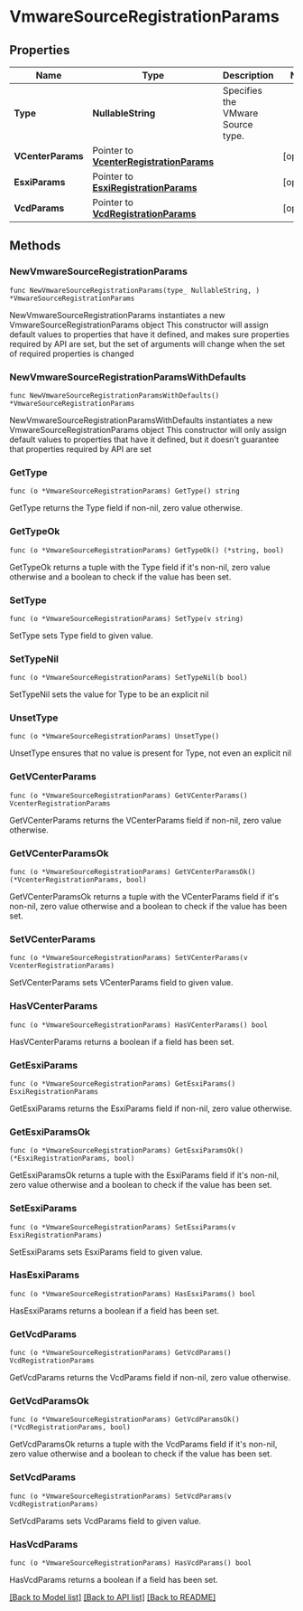 # VmwareSourceRegistrationParams

## Properties

Name | Type | Description | Notes
------------ | ------------- | ------------- | -------------
**Type** | **NullableString** | Specifies the VMware Source type. | 
**VCenterParams** | Pointer to [**VcenterRegistrationParams**](VcenterRegistrationParams.md) |  | [optional] 
**EsxiParams** | Pointer to [**EsxiRegistrationParams**](EsxiRegistrationParams.md) |  | [optional] 
**VcdParams** | Pointer to [**VcdRegistrationParams**](VcdRegistrationParams.md) |  | [optional] 

## Methods

### NewVmwareSourceRegistrationParams

`func NewVmwareSourceRegistrationParams(type_ NullableString, ) *VmwareSourceRegistrationParams`

NewVmwareSourceRegistrationParams instantiates a new VmwareSourceRegistrationParams object
This constructor will assign default values to properties that have it defined,
and makes sure properties required by API are set, but the set of arguments
will change when the set of required properties is changed

### NewVmwareSourceRegistrationParamsWithDefaults

`func NewVmwareSourceRegistrationParamsWithDefaults() *VmwareSourceRegistrationParams`

NewVmwareSourceRegistrationParamsWithDefaults instantiates a new VmwareSourceRegistrationParams object
This constructor will only assign default values to properties that have it defined,
but it doesn't guarantee that properties required by API are set

### GetType

`func (o *VmwareSourceRegistrationParams) GetType() string`

GetType returns the Type field if non-nil, zero value otherwise.

### GetTypeOk

`func (o *VmwareSourceRegistrationParams) GetTypeOk() (*string, bool)`

GetTypeOk returns a tuple with the Type field if it's non-nil, zero value otherwise
and a boolean to check if the value has been set.

### SetType

`func (o *VmwareSourceRegistrationParams) SetType(v string)`

SetType sets Type field to given value.


### SetTypeNil

`func (o *VmwareSourceRegistrationParams) SetTypeNil(b bool)`

 SetTypeNil sets the value for Type to be an explicit nil

### UnsetType
`func (o *VmwareSourceRegistrationParams) UnsetType()`

UnsetType ensures that no value is present for Type, not even an explicit nil
### GetVCenterParams

`func (o *VmwareSourceRegistrationParams) GetVCenterParams() VcenterRegistrationParams`

GetVCenterParams returns the VCenterParams field if non-nil, zero value otherwise.

### GetVCenterParamsOk

`func (o *VmwareSourceRegistrationParams) GetVCenterParamsOk() (*VcenterRegistrationParams, bool)`

GetVCenterParamsOk returns a tuple with the VCenterParams field if it's non-nil, zero value otherwise
and a boolean to check if the value has been set.

### SetVCenterParams

`func (o *VmwareSourceRegistrationParams) SetVCenterParams(v VcenterRegistrationParams)`

SetVCenterParams sets VCenterParams field to given value.

### HasVCenterParams

`func (o *VmwareSourceRegistrationParams) HasVCenterParams() bool`

HasVCenterParams returns a boolean if a field has been set.

### GetEsxiParams

`func (o *VmwareSourceRegistrationParams) GetEsxiParams() EsxiRegistrationParams`

GetEsxiParams returns the EsxiParams field if non-nil, zero value otherwise.

### GetEsxiParamsOk

`func (o *VmwareSourceRegistrationParams) GetEsxiParamsOk() (*EsxiRegistrationParams, bool)`

GetEsxiParamsOk returns a tuple with the EsxiParams field if it's non-nil, zero value otherwise
and a boolean to check if the value has been set.

### SetEsxiParams

`func (o *VmwareSourceRegistrationParams) SetEsxiParams(v EsxiRegistrationParams)`

SetEsxiParams sets EsxiParams field to given value.

### HasEsxiParams

`func (o *VmwareSourceRegistrationParams) HasEsxiParams() bool`

HasEsxiParams returns a boolean if a field has been set.

### GetVcdParams

`func (o *VmwareSourceRegistrationParams) GetVcdParams() VcdRegistrationParams`

GetVcdParams returns the VcdParams field if non-nil, zero value otherwise.

### GetVcdParamsOk

`func (o *VmwareSourceRegistrationParams) GetVcdParamsOk() (*VcdRegistrationParams, bool)`

GetVcdParamsOk returns a tuple with the VcdParams field if it's non-nil, zero value otherwise
and a boolean to check if the value has been set.

### SetVcdParams

`func (o *VmwareSourceRegistrationParams) SetVcdParams(v VcdRegistrationParams)`

SetVcdParams sets VcdParams field to given value.

### HasVcdParams

`func (o *VmwareSourceRegistrationParams) HasVcdParams() bool`

HasVcdParams returns a boolean if a field has been set.


[[Back to Model list]](../README.md#documentation-for-models) [[Back to API list]](../README.md#documentation-for-api-endpoints) [[Back to README]](../README.md)


